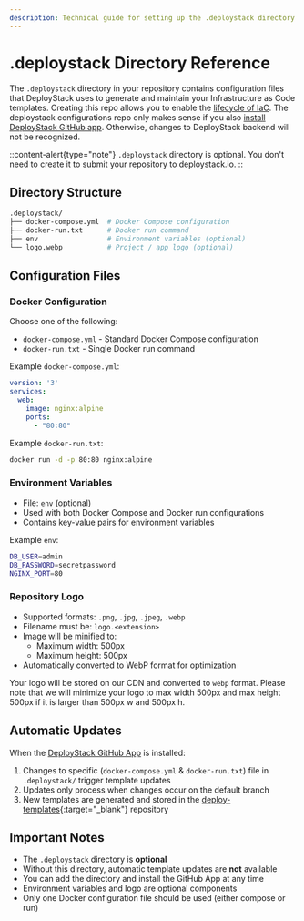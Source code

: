 ```yaml
---
description: Technical guide for setting up the .deploystack directory to manage Infrastructure as Code template generation and updates across your repository.
---
```


# .deploystack Directory Reference

The `.deploystack` directory in your repository contains configuration files that DeployStack uses to generate and maintain your Infrastructure as Code templates. Creating this repo allows you to enable the [lifecycle of IaC](/docs/deploystack/iac-lifecycle.md). The deploystack configurations repo only makes sense if you also [install DeployStack GitHub app](/docs/deploystack/github-application.md). Otherwise, changes to DeployStack backend will not be recognized.

::content-alert{type="note"}
`.deploystack` directory is optional. You don't need to create it to submit your repository to deploystack.io.
::

## Directory Structure

```bash
.deploystack/
├── docker-compose.yml  # Docker Compose configuration
├── docker-run.txt      # Docker run command
├── env                 # Environment variables (optional)
└── logo.webp           # Project / app logo (optional)
```

## Configuration Files

### Docker Configuration

Choose one of the following:

- `docker-compose.yml` - Standard Docker Compose configuration
- `docker-run.txt` - Single Docker run command

Example `docker-compose.yml`:

```yaml
version: '3'
services:
  web:
    image: nginx:alpine
    ports:
      - "80:80"
```

Example `docker-run.txt`:

```bash
docker run -d -p 80:80 nginx:alpine
```

### Environment Variables

- File: `env` (optional)
- Used with both Docker Compose and Docker run configurations
- Contains key-value pairs for environment variables

Example `env`:

```bash
DB_USER=admin
DB_PASSWORD=secretpassword
NGINX_PORT=80
```

### Repository Logo

- Supported formats: `.png`, `.jpg`, `.jpeg`, `.webp`
- Filename must be: `logo.<extension>`
- Image will be minified to:
  - Maximum width: 500px
  - Maximum height: 500px
- Automatically converted to WebP format for optimization

Your logo will be stored on our CDN and converted to `webp` format. Please note that we will minimize your logo to max width 500px and max height 500px if it is larger than 500px w and 500px h.

## Automatic Updates

When the [DeployStack GitHub App](/docs/deploystack/github-application.md) is installed:

1. Changes to specific (`docker-compose.yml` & `docker-run.txt`) file in `.deploystack/` trigger template updates
2. Updates only process when changes occur on the default branch
3. New templates are generated and stored in the [deploy-templates](https://github.com/deploystackio/deploy-templates){:target="_blank"} repository

## Important Notes

- The `.deploystack` directory is **optional**
- Without this directory, automatic template updates are **not** available
- You can add the directory and install the GitHub App at any time
- Environment variables and logo are optional components
- Only one Docker configuration file should be used (either compose or run)
